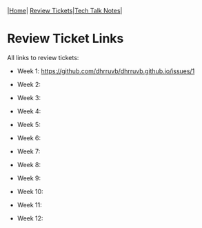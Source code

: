 |[Home](..)| [Review Tickets](.)|[Tech Talk Notes](../techtalknotes)|
# Review Ticket Links
All links to review tickets:

- Week 1: https://github.com/dhrruvb/dhrruvb.github.io/issues/1


- Week 2:


- Week 3:


- Week 4:


- Week 5:


- Week 6:


- Week 7:


- Week 8:


- Week 9:


- Week 10:


- Week 11:


- Week 12:

